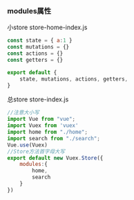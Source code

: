 ### modules属性
小store  store-home-index.js

```js
const state = { a:1 }
const mutations = {}
const actions = {}
const getters = {}

export default {
    state, mutations, actions, getters,
}
```
总store  store-index.js

```js
//注意大小写
import Vue from "vue";
import Vuex from 'vuex'
import home from "./home";
import search from "./search";
Vue.use(Vuex)
//Store方法首字母大写
export default new Vuex.Store({
    modules:{
        home,
        search
    }
})
```
